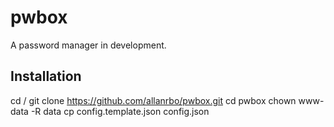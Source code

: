 # pwbox
A password manager in development.

Installation
---

cd /
git clone https://github.com/allanrbo/pwbox.git
cd pwbox
chown www-data -R data
cp config.template.json config.json
